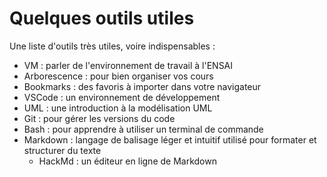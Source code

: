 # Quelques outils utiles

Une liste d'outils très utiles, voire indispensables :

* VM : parler de l'environnement de travail à l'ENSAI
* Arborescence : pour bien organiser vos cours
* Bookmarks : des favoris à importer dans votre navigateur
* VSCode : un environnement de développement
* UML : une introduction à la modélisation UML
* Git : pour gérer les versions du code
* Bash : pour apprendre à utiliser un terminal de commande
* Markdown : langage de balisage léger et intuitif utilisé pour formater et structurer du texte
  * HackMd : un éditeur en ligne de Markdown

